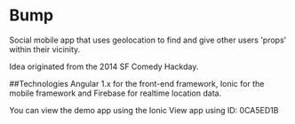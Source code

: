 # Bump
Social mobile app that uses geolocation to find and give other users 'props' within their vicinity.

Idea originated from the 2014 SF Comedy Hackday.

##Technologies
Angular 1.x for the front-end framework, Ionic for the mobile framework and Firebase for realtime location data.

You can view the demo app using the Ionic View app using ID: 0CA5ED1B